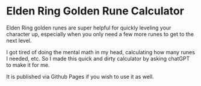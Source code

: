 # Elden Ring Golden Rune Calculator

Elden Ring golden runes are super helpful for quickly leveling your character up, especially when you only need a few more runes to get to the next level.

I got tired of doing the mental math in my head, calculating how many runes I needed, etc. So I made this quick and dirty calculator by asking chatGPT to make it for me.

It is published via Github Pages if you wish to use it as well. 
